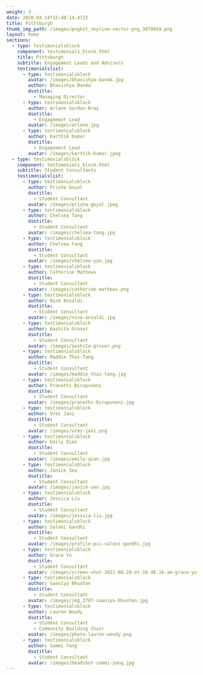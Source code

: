 ```yaml
---
weight: 3
date: 2020-04-14T15:48:14.472Z
title: Pittsburgh
thumb_img_path: /images/pngkit_skyline-vector-png_3970669.png
layout: home
sections:
  - type: testimonialsblock
    component: testimonials_block.html
    title: Pittsburgh
    subtitle: Engagement Leads and Advisers
    testimonialslist:
      - type: testimonialsblock
        avatar: /images/bhavishya-banda.jpg
        author: Bhavishya Banda
        dsotitle:
          - Managing Director
      - type: testimonialsblock
        author: Arlane Gordon-Bray
        dsotitle:
          - Engagement Lead
        avatar: /images/arlane.jpg
      - type: testimonialsblock
        author: Karthik Kumar
        dsotitle:
          - Engagement Lead
        avatar: /images/karthik-kumar.jpeg
  - type: testimonialsblock
    component: testimonials_block.html
    subtitle: Student Consultants
    testimonialslist:
      - type: testimonialsblock
        author: Prisha Goyal
        dsotitle:
          - Student Consultant
        avatar: /images/prisha-goyal.jpeg
      - type: testimonialsblock
        author: Chelsea Tang
        dsotitle:
          - Student Consultant
        avatar: /images/chelsea-tang.jpg
      - type: testimonialsblock
        author: Chelsea Yang
        dsotitle:
          - Student Consultant
        avatar: /images/chelsea-yan.jpg
      - type: testimonialsblock
        author: Catherine Mathews
        dsotitle:
          - Student Consultant
        avatar: /images/catherine-mathews.png
      - type: testimonialsblock
        author: Nina Ansaldi
        dsotitle:
          - Student Consultant
        avatar: /images/nina-ansaldi.jpg
      - type: testimonialsblock
        author: Aashita Grover
        dsotitle:
          - Student Consultant
        avatar: /images/aashita-grover.png
      - type: testimonialsblock
        author: Maddie Thai-Tang
        dsotitle:
          - Student Consultant
        avatar: /images/maddie-thai-tang.jpg
      - type: testimonialsblock
        author: Pranathi Birapuneni
        dsotitle:
          - Student Consultant
        avatar: /images/pranathi-birapuneni.jpg
      - type: testimonialsblock
        author: Urmi Jani
        dsotitle:
          - Student Consultant
        avatar: /images/urmi-jani.png
      - type: testimonialsblock
        author: Emily Qian
        dsotitle:
          - Student Consultant
        avatar: /images/emily-qian.jpg
      - type: testimonialsblock
        author: Janice Seo
        dsotitle:
          - Student Consultant
        avatar: /images/janice-seo.jpg
      - type: testimonialsblock
        author: Jessica Liu
        dsotitle:
          - Student Consultant
        avatar: /images/jessica-liu.jpg
      - type: testimonialsblock
        author: Saloni Gandhi
        dsotitle:
          - Student Consultant
        avatar: /images/profile-pic-saloni-gandhi.jpg
      - type: testimonialsblock
        author: Grace Yu
        dsotitle:
          - Student Consultant
        avatar: /images/screen-shot-2021-08-28-at-10.48.16-am-grace-yu.png
      - type: testimonialsblock
        author: Saaniya Bhushan
        dsotitle:
          - Student Consultant
        avatar: /images/img_2787-saaniya-bhushan.jpg
      - type: testimonialsblock
        author: Lauren Woody
        dsotitle:
          - Student Consultant
          - Community Building Chair
        avatar: /images/photo-lauren-woody.png
      - type: testimonialsblock
        author: Sammi Yang
        dsotitle:
          - Student Consultant
        avatar: /images/headshot-sammi-yang.jpg
---
```

